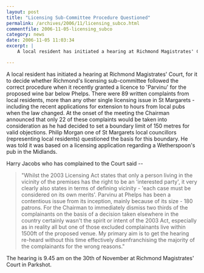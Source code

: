```yaml
---
layout: post
title: "Licensing Sub-Committee Procedure Questioned"
permalink: /archives/2006/11/licensing_subco.html
commentfile: 2006-11-05-licensing_subco
category: news
date: 2006-11-05 11:03:34
excerpt: |
    A local resident has initiated a hearing at Richmond Magistrates' Court, for it to decide whether Richmond's licensing sub-committee followed the correct procedure when it recently granted a licence to 'Parvinu' for the proposed wine bar below Phelps. There were 89 written complaints from local residents, more than any other single licensing issue in St Margarets - including the recent applications for extension to hours from local pubs when the law changed.  At the onset of the meeting the Chairman announced that only 22 of these complaints would be taken into consideration as he had decided to set a boundary limit of 150 metres for valid objections.  Philip Morgan one of St Margarets local councillors (representing local residents) questioned the basis for this boundary.  He was told it was based on a licensing application regarding a Wetherspoon's pub in the Midlands.

---
```


A local resident has initiated a hearing at Richmond Magistrates' Court, for it to decide whether Richmond's licensing sub-committee followed the correct procedure when it recently granted a licence to 'Parvinu' for the proposed wine bar below Phelps. There were 89 written complaints from local residents, more than any other single licensing issue in St Margarets - including the recent applications for extension to hours from local pubs when the law changed. At the onset of the meeting the Chairman announced that only 22 of these complaints would be taken into consideration as he had decided to set a boundary limit of 150 metres for valid objections. Philip Morgan one of St Margarets local councillors (representing local residents) questioned the basis for this boundary. He was told it was based on a licensing application regarding a Wetherspoon's pub in the Midlands.

Harry Jacobs who has complained to the Court said --

> "Whilst the 2003 Licensing Act states that only a person living in the vicinity of the premises has the right to be an 'interested party', it very clearly also states in terms of defining vicinity - 'each case must be considered on its own merits'. Parvinu at Phelps has been a contentious issue from its inception, mainly because of its size - 180 patrons. For the Chairman to immediately dismiss two thirds of the complainants on the basis of a decision taken elsewhere in the country certainly wasn't the spirit or intent of the 2003 Act, especially as in reality all but one of those excluded complainants live within 1500ft of the proposed venue. My primary aim is to get the hearing re-heard without this time effectively disenfranchising the majority of the complainants for the wrong reasons."

The hearing is 9.45 am on the 30th of November at Richmond Magistrates' Court in Parkshot.
